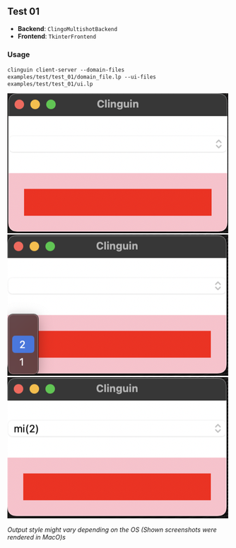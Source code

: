## Test 01

- **Backend**:   `ClingoMultishotBackend`
- **Frontend**:   `TkinterFrontend`

### Usage

```
clinguin client-server --domain-files examples/test/test_01/domain_file.lp --ui-files examples/test/test_01/ui.lp
```

![](out1.png)
![](out2.png)
![](out3.png)

*Output style might vary depending on the OS (Shown screenshots were rendered in MacO)s*

